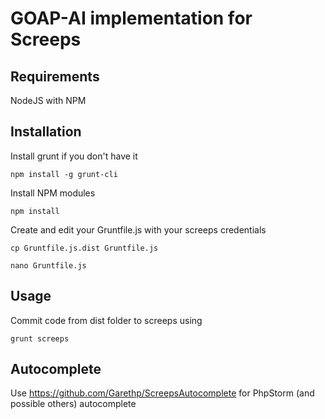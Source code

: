 GOAP-AI implementation for Screeps
=================================

## Requirements
NodeJS with NPM

## Installation
Install grunt if you don't have it

`npm install -g grunt-cli`

Install NPM modules

`npm install`

Create and edit your Gruntfile.js with your screeps credentials

`cp Gruntfile.js.dist Gruntfile.js`

`nano Gruntfile.js`


## Usage
Commit code from dist folder to screeps using

`grunt screeps`


## Autocomplete
Use https://github.com/Garethp/ScreepsAutocomplete for PhpStorm (and possible others) autocomplete
